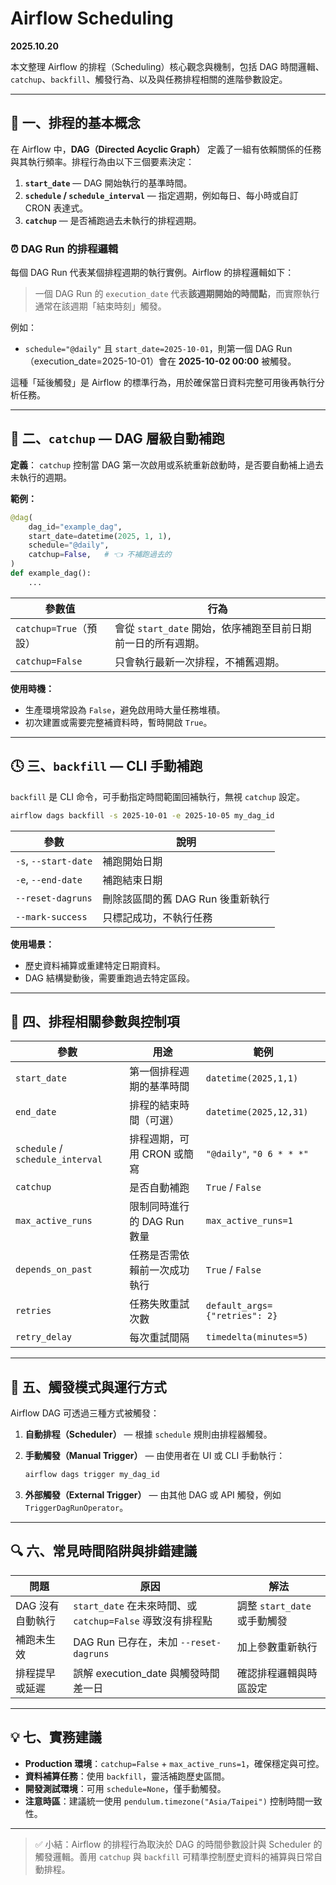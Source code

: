 # Airflow Scheduling

**2025.10.20**

本文整理 Airflow 的排程（Scheduling）核心觀念與機制，包括 DAG 時間邏輯、`catchup`、`backfill`、觸發行為、以及與任務排程相關的進階參數設定。

---

## 🧭 一、排程的基本概念

在 Airflow 中，**DAG（Directed Acyclic Graph）** 定義了一組有依賴關係的任務與其執行頻率。排程行為由以下三個要素決定：

1. **`start_date`** — DAG 開始執行的基準時間。
2. **`schedule` / `schedule_interval`** — 指定週期，例如每日、每小時或自訂 CRON 表達式。
3. **`catchup`** — 是否補跑過去未執行的排程週期。

### ⏰ DAG Run 的排程邏輯

每個 DAG Run 代表某個排程週期的執行實例。Airflow 的排程邏輯如下：

> 一個 DAG Run 的 `execution_date` 代表**該週期開始的時間點**，而實際執行通常在該週期「結束時刻」觸發。

例如：

* `schedule="@daily"` 且 `start_date=2025-10-01`，則第一個 DAG Run（execution_date=2025-10-01）會在 **2025-10-02 00:00** 被觸發。

這種「延後觸發」是 Airflow 的標準行為，用於確保當日資料完整可用後再執行分析任務。

---

## 🧩 二、`catchup` — DAG 層級自動補跑

**定義**：
`catchup` 控制當 DAG 第一次啟用或系統重新啟動時，是否要自動補上過去未執行的週期。

**範例：**

```python
@dag(
    dag_id="example_dag",
    start_date=datetime(2025, 1, 1),
    schedule="@daily",
    catchup=False,   # 👈 不補跑過去的
)
def example_dag():
    ...
```

| 參數值                | 行為                                    |
| ------------------ | ------------------------------------- |
| `catchup=True`（預設） | 會從 `start_date` 開始，依序補跑至目前日期前一日的所有週期。 |
| `catchup=False`    | 只會執行最新一次排程，不補舊週期。                     |

**使用時機：**

* 生產環境常設為 `False`，避免啟用時大量任務堆積。
* 初次建置或需要完整補資料時，暫時開啟 `True`。

---

## 🕓 三、`backfill` — CLI 手動補跑

`backfill` 是 CLI 命令，可手動指定時間範圍回補執行，無視 `catchup` 設定。

```bash
airflow dags backfill -s 2025-10-01 -e 2025-10-05 my_dag_id
```

| 參數                   | 說明                    |
| -------------------- | --------------------- |
| `-s`, `--start-date` | 補跑開始日期                |
| `-e`, `--end-date`   | 補跑結束日期                |
| `--reset-dagruns`    | 刪除該區間的舊 DAG Run 後重新執行 |
| `--mark-success`     | 只標記成功，不執行任務           |

**使用場景：**

* 歷史資料補算或重建特定日期資料。
* DAG 結構變動後，需要重跑過去特定區段。

---

## 🧮 四、排程相關參數與控制項

| 參數                               | 用途                 | 範例                            |
| -------------------------------- | ------------------ | ----------------------------- |
| `start_date`                     | 第一個排程週期的基準時間       | `datetime(2025,1,1)`          |
| `end_date`                       | 排程的結束時間（可選）        | `datetime(2025,12,31)`        |
| `schedule` / `schedule_interval` | 排程週期，可用 CRON 或簡寫   | `"@daily"`, `"0 6 * * *"`     |
| `catchup`                        | 是否自動補跑             | `True` / `False`              |
| `max_active_runs`                | 限制同時進行的 DAG Run 數量 | `max_active_runs=1`           |
| `depends_on_past`                | 任務是否需依賴前一次成功執行     | `True` / `False`              |
| `retries`                        | 任務失敗重試次數           | `default_args={"retries": 2}` |
| `retry_delay`                    | 每次重試間隔             | `timedelta(minutes=5)`        |

---

## 🧠 五、觸發模式與運行方式

Airflow DAG 可透過三種方式被觸發：

1. **自動排程（Scheduler）** — 根據 `schedule` 規則由排程器觸發。
2. **手動觸發（Manual Trigger）** — 由使用者在 UI 或 CLI 手動執行：

   ```bash
   airflow dags trigger my_dag_id
   ```
3. **外部觸發（External Trigger）** — 由其他 DAG 或 API 觸發，例如 `TriggerDagRunOperator`。

---

## 🔍 六、常見時間陷阱與排錯建議

| 問題         | 原因                                           | 解法                    |
| ---------- | -------------------------------------------- | --------------------- |
| DAG 沒有自動執行 | `start_date` 在未來時間、或 `catchup=False` 導致沒有排程點 | 調整 `start_date` 或手動觸發 |
| 補跑未生效      | DAG Run 已存在，未加 `--reset-dagruns`             | 加上參數重新執行              |
| 排程提早或延遲    | 誤解 execution_date 與觸發時間差一日                   | 確認排程邏輯與時區設定           |

---

## 💡 七、實務建議

* **Production 環境**：`catchup=False` + `max_active_runs=1`，確保穩定與可控。
* **資料補算任務**：使用 `backfill`，靈活補跑歷史區間。
* **開發測試環境**：可用 `schedule=None`，僅手動觸發。
* **注意時區**：建議統一使用 `pendulum.timezone("Asia/Taipei")` 控制時間一致性。

---

> ✅ 小結：Airflow 的排程行為取決於 DAG 的時間參數設計與 Scheduler 的觸發邏輯。善用 `catchup` 與 `backfill` 可精準控制歷史資料的補算與日常自動排程。
